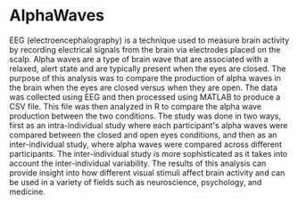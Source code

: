 # AlphaWaves
EEG (electroencephalography) is a technique used to measure brain activity by recording electrical signals from the brain via electrodes placed on the scalp. Alpha waves are a type of brain wave that are associated with a relaxed, alert state and are typically present when the eyes are closed. The purpose of this analysis was to compare the production of alpha waves in the brain when the eyes are closed versus when they are open. The data was collected using EEG and then processed using MATLAB to produce a CSV file. This file was then analyzed in R to compare the alpha wave production between the two conditions. The study was done in two ways, first as an intra-individual study where each participant's alpha waves were compared between the closed and open eyes conditions, and then as an inter-individual study, where alpha waves were compared across different participants. The inter-individual study is more sophisticated as it takes into account the inter-individual variability. The results of this analysis can provide insight into how different visual stimuli affect brain activity and can be used in a variety of fields such as neuroscience, psychology, and medicine.

